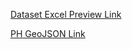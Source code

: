 [Dataset Excel Preview Link](https://feutecheduph-my.sharepoint.com/:x:/g/personal/201620164_fit_edu_ph/EVQfIvSx1HtBoj79gzGXS3QBsvSQZ2U1MFaKlegc8tcECw?e=pL2gQa)

[PH GeoJSON Link](https://gadm.org/download_country.html)
